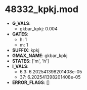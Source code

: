 # 48332_kpkj.mod

- **G_VALS**:
  - gkbar_kpkj: 0.004
- **GATES**:
  - h: 1
  - m: 1
- **SUFFIX**: kpkj
- **GMAX_NAME**: gkbar_kpkj
- **STATES**: ['m', 'h']
- **I_VALS**:
  - 6.3: 6.202541398201408e-05
  - 37: 6.202541398201408e-05
- **ERROR_FLAGS**: []
